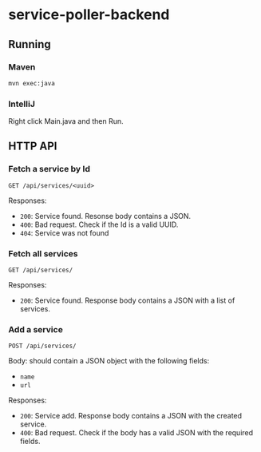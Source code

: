 # service-poller-backend

## Running
### Maven
```sh
mvn exec:java
```

### IntelliJ
Right click Main.java and then Run.

## HTTP API

### Fetch a service by Id

`GET /api/services/<uuid>`

Responses:
* `200`: Service found. Resonse body contains a JSON.
* `400`: Bad request. Check if the Id is a valid UUID.
* `404`: Service was not found

### Fetch all services

`GET /api/services/`

Responses:
* `200`: Service found. Response body contains a JSON with a list of services.


### Add a service

`POST /api/services/`

Body: should contain a JSON object with the following fields:
* `name`
* `url`

Responses:
* `200`: Service add. Response body contains a JSON with the created service.
* `400`: Bad request. Check if the body has a valid JSON with the required fields. 
